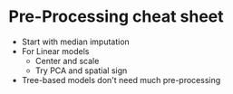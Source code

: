 # Pre-Processing cheat sheet

  - Start with median imputation
  - For Linear models
    - Center and scale
    - Try PCA and spatial sign
  - Tree-based models don't need much pre-processing
